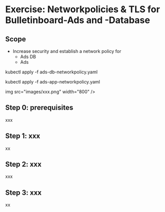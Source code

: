 # Exercise: Networkpolicies & TLS for Bulletinboard-Ads and -Database


## Scope

- Increase security and establish a network policy for
  - Ads DB
  - Ads


kubectl apply -f ads-db-networkpolicy.yaml 

kubectl apply -f ads-app-networkpolicy.yaml

img src="images/xxx.png" width="800" />

## Step 0: prerequisites
xxx

## Step 1: xxx
xx

## Step 2: xxx
xxx


## Step 3: xxx
xx

